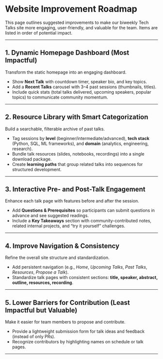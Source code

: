 # Website Improvement Roadmap

This page outlines suggested improvements to make our biweekly Tech Talks site more engaging, user-friendly, and valuable for the team. Items are listed in order of potential impact.

---

## 1. Dynamic Homepage Dashboard (Most Impactful)
Transform the static homepage into an engaging dashboard.  
- Show **Next Talk** with countdown timer, speaker bio, and key topics.  
- Add a **Recent Talks** carousel with 3–4 past sessions (thumbnails, titles).  
- Include quick stats (total talks delivered, upcoming speakers, popular topics) to communicate community momentum.  

---

## 2. Resource Library with Smart Categorization
Build a searchable, filterable archive of past talks.  
- Tag sessions by **level** (beginner/intermediate/advanced), **tech stack** (Python, SQL, ML frameworks), and **domain** (analytics, engineering, research).  
- Bundle talk resources (slides, notebooks, recordings) into a single download package.  
- Create **learning paths** that group related talks into sequences for structured development.  

---

## 3. Interactive Pre- and Post-Talk Engagement
Enhance each talk page with features before and after the session.  
- Add **Questions & Prerequisites** so participants can submit questions in advance and see suggested readings.  
- Include a **Key Takeaways** section with community-contributed notes, related internal projects, and “try it yourself” challenges.  

---

## 4. Improve Navigation & Consistency
Refine the overall site structure and standardization.  
- Add persistent navigation (e.g., *Home*, *Upcoming Talks*, *Past Talks*, *Resources*, *Propose a Talk*).  
- Standardize talk pages with consistent sections: **title, speaker, abstract, outline, resources, recording**.  

---

## 5. Lower Barriers for Contribution (Least Impactful but Valuable)
Make it easier for team members to propose and contribute.  
- Provide a lightweight submission form for talk ideas and feedback (instead of only PRs).  
- Recognize contributors by highlighting names on schedule or talk pages.  

---
